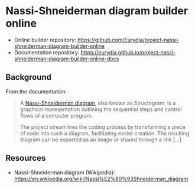 # Nassi-Shneiderman diagram builder online

- Online builder repository: https://github.com/Eurydia/project-nassi-shneiderman-diagram-builder-online
- Documentation repository: https://eurydia.github.io/project-nassi-shneiderman-diagram-builder-online-docs

## Background

From the documentation:

>  A [Nassi-Shneiderman diagram](https://en.wikipedia.org/wiki/Nassi%E2%80%93Shneiderman_diagram), also known as Structogram, is a graphical representation outlining the sequential steps and control flows of a computer program.
>  
> The project streamlines the coding process by transforming a piece of code into such a diagram, facilitating easier creation. The resulting diagram can be exported as an image or shared through a link [...]

## Resources

- Nassi–Shneiderman diagram (Wikipedia): https://en.wikipedia.org/wiki/Nassi%E2%80%93Shneiderman_diagram
